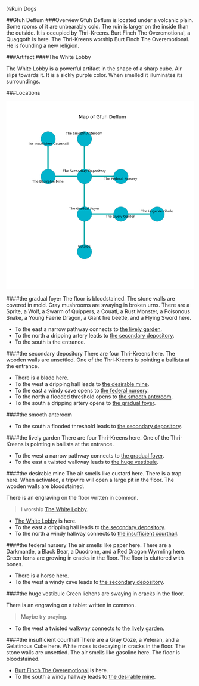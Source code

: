 %Ruin Dogs

##Gfuh Deflum
###Overview
Gfuh Deflum is located under a volcanic plain. Some rooms of it are unbearably cold. The ruin is larger on the inside than the outside. It is occupied by Thri-Kreens. <a name="Burt-Finch-The-Overemotional"></a>Burt Finch The Overemotional, a Quaggoth is here. The Thri-Kreens worship Burt Finch The Overemotional. He  is founding a new religion. 



###Artifact
####<a name="The-White-Lobby"></a>The White Lobby


The White Lobby is a powerful artifact in the shape of a sharp cube. Air slips towards it. It is a sickly purple color. When smelled it illuminates its surroundings. 





###Locations


![](../v2/images/Gfuh-Deflum.png)

####<a name="the-gradual-foyer"></a>the gradual foyer
The floor is bloodstained. The stone walls are covered in mold. Gray mushrooms are swaying in broken urns. There are a Sprite, a Wolf, a Swarm of Quippers, a Couatl, a Rust Monster, a Poisonous Snake, a Young Faerie Dragon, a Giant fire beetle, and a Flying Sword here. 



* To the east a narrow pathway connects to [the lively garden](#the-lively-garden).
* To the north a dripping artery leads to [the secondary depository](#the-secondary-depository).
* To the south is the entrance.


####<a name="the-secondary-depository"></a>the secondary depository
There are four Thri-Kreens here. The wooden walls are unsettled. One of the Thri-Kreens is pointing a ballista at the entrance. 



* There is a blade here.
* To the west a dripping hall leads to [the desirable mine](#the-desirable-mine).
* To the east a windy cave opens to [the federal nursery](#the-federal-nursery).
* To the north a flooded threshold opens to [the smooth anteroom](#the-smooth-anteroom).
* To the south a dripping artery opens to [the gradual foyer](#the-gradual-foyer).


####<a name="the-smooth-anteroom"></a>the smooth anteroom




* To the south a flooded threshold leads to [the secondary depository](#the-secondary-depository).


####<a name="the-lively-garden"></a>the lively garden
There are four Thri-Kreens here. One of the Thri-Kreens is pointing a ballista at the entrance. 



* To the west a narrow pathway connects to [the gradual foyer](#the-gradual-foyer).
* To the east a twisted walkway leads to [the huge vestibule](#the-huge-vestibule).


####<a name="the-desirable-mine"></a>the desirable mine
The air smells like custard here. There is a trap here. When activated, a tripwire will open a large pit in the floor. The wooden walls are bloodstained. 

There is an engraving on the floor written in common. 

> I worship [The White Lobby](#The-White-Lobby).
>


* [The White Lobby](#The-White-Lobby) is here.
* To the east a dripping hall leads to [the secondary depository](#the-secondary-depository).
* To the north a windy hallway connects to [the insufficient courthall](#the-insufficient-courthall).


####<a name="the-federal-nursery"></a>the federal nursery
The air smells like paper here. There are a Darkmantle, a Black Bear, a Duodrone, and a Red Dragon Wyrmling here. Green ferns are growing in cracks in the floor. The floor is cluttered with bones. 



* There is a horse here.
* To the west a windy cave leads to [the secondary depository](#the-secondary-depository).


####<a name="the-huge-vestibule"></a>the huge vestibule
Green lichens are swaying in cracks in the floor. 

There is an engraving on a tablet written in common. 

> Maybe try praying.
>


* To the west a twisted walkway connects to [the lively garden](#the-lively-garden).


####<a name="the-insufficient-courthall"></a>the insufficient courthall
There are a Gray Ooze, a Veteran, and a Gelatinous Cube here. White moss is decaying in cracks in the floor. The stone walls are unsettled. The air smells like gasoline here. The floor is bloodstained. 



* [Burt Finch The Overemotional](#Burt-Finch-The-Overemotional) is here.
* To the south a windy hallway leads to [the desirable mine](#the-desirable-mine).


